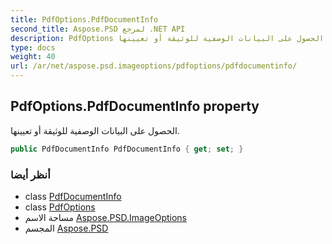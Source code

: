 ```yaml
---
title: PdfOptions.PdfDocumentInfo
second_title: Aspose.PSD لمرجع .NET API
description: PdfOptions ملكية. الحصول على البيانات الوصفية للوثيقة أو تعيينها.
type: docs
weight: 40
url: /ar/net/aspose.psd.imageoptions/pdfoptions/pdfdocumentinfo/
---
```

## PdfOptions.PdfDocumentInfo property

الحصول على البيانات الوصفية للوثيقة أو تعيينها.

```csharp
public PdfDocumentInfo PdfDocumentInfo { get; set; }
```

### أنظر أيضا

* class [PdfDocumentInfo](../../../aspose.psd.fileformats.pdf/pdfdocumentinfo/)
* class [PdfOptions](../)
* مساحة الاسم [Aspose.PSD.ImageOptions](../../pdfoptions/)
* المجسم [Aspose.PSD](../../../)



